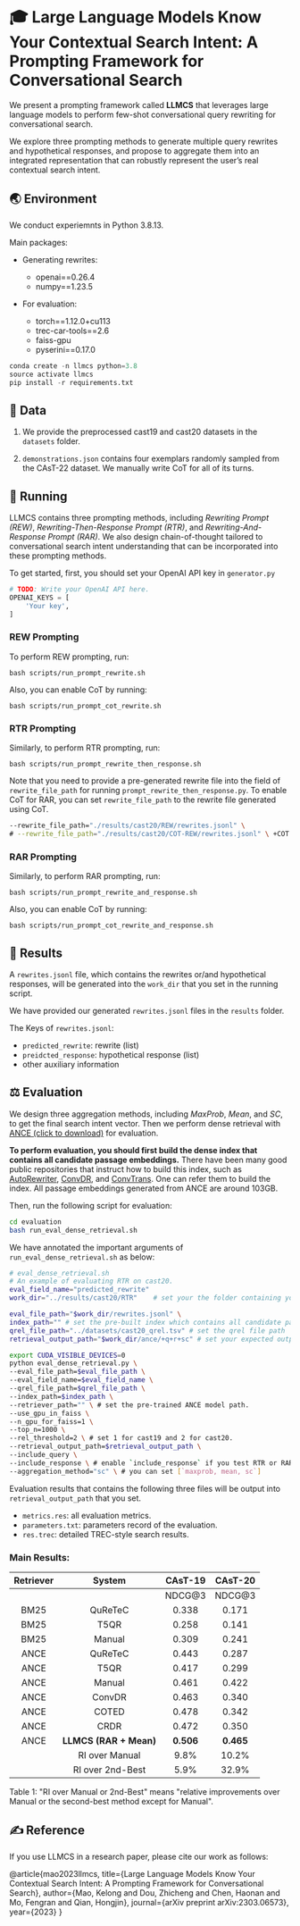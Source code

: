 # 🎓 Large Language Models Know Your Contextual Search Intent: A Prompting Framework for Conversational Search

We present a prompting framework called **LLMCS** that leverages large language models to perform few-shot conversational query rewriting for conversational search. 

We explore three prompting methods to generate multiple query rewrites and hypothetical responses, and propose to aggregate them into an integrated representation that can robustly represent the user’s real contextual search intent.

## 🌏 Environment
We conduct experiemnts in Python 3.8.13.

Main packages:
- Generating rewrites:
    - openai==0.26.4
    - numpy==1.23.5

- For evaluation: 
    - torch==1.12.0+cu113
    - trec-car-tools==2.6
    - faiss-gpu
    - pyserini==0.17.0


```python
conda create -n llmcs python=3.8
source activate llmcs
pip install -r requirements.txt
```



## 📑 Data

1. We provide the preprocessed cast19 and cast20 datasets in the `datasets` folder.

2. `demonstrations.json` contains four exemplars randomly sampled from the CAsT-22 dataset. We manually write CoT for all of its turns.


## 🏃 Running
LLMCS contains three prompting methods, including *Rewriting Prompt (REW)*, *Rewriting-Then-Response Prompt (RTR)*, and *Rewriting-And-Response Prompt (RAR)*. We also design chain-of-thought tailored to conversational search intent understanding that can be incorporated into these prompting methods.

To get started, first, you should set your OpenAI API key in `generator.py`
```python
# TODO: Write your OpenAI API here.
OPENAI_KEYS = [
    'Your key',
]
```

### REW Prompting 
To perform REW prompting, run:
```shell
bash scripts/run_prompt_rewrite.sh
```
Also, you can enable CoT by running:
```shell
bash scripts/run_prompt_cot_rewrite.sh
```

### RTR Prompting 
Similarly, to perform RTR prompting, run:
```shell
bash scripts/run_prompt_rewrite_then_response.sh
```
Note that you need to provide a pre-generated rewrite file into the field of `rewrite_file_path` for running `prompt_rewrite_then_response.py`. To enable CoT for RAR, you can set `rewrite_file_path` to the rewrite file generated using CoT.
```sh
--rewrite_file_path="./results/cast20/REW/rewrites.jsonl" \
# --rewrite_file_path="./results/cast20/COT-REW/rewrites.jsonl" \ +COT
```


### RAR Prompting
Similarly, to perform RAR prompting, run: 
```shell
bash scripts/run_prompt_rewrite_and_response.sh
```
Also, you can enable CoT by running:
```shell
bash scripts/run_prompt_cot_rewrite_and_response.sh
```


## 🥚 Results
A `rewrites.jsonl` file, which contains the rewrites or/and hypothetical responses,  will be generated into the `work_dir` that you set in the running script.


We have provided our generated `rewrites.jsonl` files in the `results` folder.

The Keys of `rewrites.jsonl`:
- `predicted_rewrite`: rewrite (list)
- `preidcted_response`: hypothetical response (list)
- other auxiliary information



## ⚖️ Evaluation
We design three aggregation methods, including *MaxProb*, *Mean*, and *SC*, to get the final search intent vector. Then we perform dense retrieval with [ANCE (click to download)](https://webdatamltrainingdiag842.blob.core.windows.net/semistructstore/OpenSource/Passage_ANCE_FirstP_Checkpoint.zip) for evaluation.


**To perform evaluation, you should first build the dense index that contains all candidate passage embeddings.** There have been many good public repositories that instruct how to build this index, such as [AutoRewriter](https://github.com/thunlp/ConversationQueryRewriter), [ConvDR](https://github.com/thunlp/ConvDR), and [ConvTrans](https://github.com/kyriemao/ConvTrans). One can refer them to build the index. All passage embeddings generated from ANCE are around 103GB. 


Then, run the following script for evaluation:
```sh
cd evaluation
bash run_eval_dense_retrieval.sh
```
We have annotated the important arguments of `run_eval_dense_retrieval.sh` as below:
```sh
# eval_dense_retrieval.sh
# An example of evaluating RTR on cast20.
eval_field_name="predicted_rewrite"
work_dir="../results/cast20/RTR"    # set your the folder containing your `rewrites.jsonl`file

eval_file_path="$work_dir/rewrites.jsonl" \
index_path="" # set the pre-built index which contains all candidate passage emebddings. 
qrel_file_path="../datasets/cast20_qrel.tsv" # set the qrel file path
retrieval_output_path="$work_dir/ance/+q+r+sc" # set your expected output folder path

export CUDA_VISIBLE_DEVICES=0
python eval_dense_retrieval.py \
--eval_file_path=$eval_file_path \
--eval_field_name=$eval_field_name \
--qrel_file_path=$qrel_file_path \
--index_path=$index_path \
--retriever_path="" \ # set the pre-trained ANCE model path.
--use_gpu_in_faiss \
--n_gpu_for_faiss=1 \
--top_n=1000 \
--rel_threshold=2 \ # set 1 for cast19 and 2 for cast20.
--retrieval_output_path=$retrieval_output_path \
--include_query \
--include_response \ # enable `include_response` if you test RTR or RAR prompting.
--aggregation_method="sc" \ # you can set [`maxprob, mean, sc`]
```

Evaluation results that contains the following three files will be output into `retrieval_output_path` that you set.
- `metrics.res`: all evaluation metrics.
- `parameters.txt`: parameters record of the evaluation.
- `res.trec`: detailed TREC-style search results. 


### Main Results:
| Retriever |        System       |  CAsT-19  |  CAsT-20  |
|:---------:|:-------------------:|:---------:|:---------:|
|           |                     |   NDCG@3  |   NDCG@3  |
|    BM25   |       QuReTeC       |   0.338   |   0.171   |
|    BM25   |         T5QR        |   0.258   |   0.141   |
|    BM25   |        Manual       |   0.309   |   0.241   |
|    ANCE   |       QuReTeC       |   0.443   |   0.287   |
|    ANCE   |         T5QR        |   0.417   |   0.299   |
|    ANCE   |        Manual       |   0.461   |   0.422   |
|    ANCE   |        ConvDR       |   0.463   |   0.340   |
|    ANCE   |        COTED        |   0.478   |   0.342   |
|    ANCE   |         CRDR        |   0.472   |   0.350   |
|    ANCE   | **LLMCS  (RAR + Mean)** | **0.506** | **0.465** |
|           | RI over Manual        | 9.8\%     | 10.2\%    |
|           | RI over 2nd-Best      | 5.9\%     | 32.9\%    |


Table 1: "RI over Manual or 2nd-Best" means "relative improvements over Manual or the second-best method except for Manual".

## ✍️ Reference
If you use LLMCS in a research paper, please cite our work as follows:

@article{mao2023llmcs,
  title={Large Language Models Know Your Contextual Search Intent: A Prompting Framework for Conversational Search},
  author={Mao, Kelong and Dou, Zhicheng and Chen, Haonan and Mo, Fengran and Qian, Hongjin},
  journal={arXiv preprint arXiv:2303.06573},
  year={2023}
}

